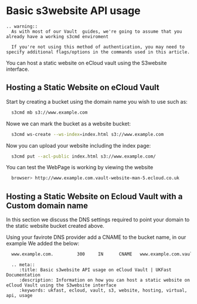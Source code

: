 # Basic s3website API usage

```eval_rst
.. warning::
  As with most of our Vault  guides, we're going to assume that you already have a working s3cmd enviroment

  If you're not using this method of authentication, you may need to specify additional flags/options in the commands used in this article.
```

You can host a static website on eCloud vault using the S3website interface.

## Hosting a Static Website on eCloud Vault

Start by creating a bucket using the domain name you wish to use such as:

```bash
  s3cmd mb s3://www.example.com
```

Nowe we can mark the bucket as a website bucket:

```bash
  s3cmd ws-create --ws-index=index.html s3://www.example.com
```

Now you can upload your website including the index page:

```bash
  s3cmd put --acl-public index.html s3://www.example.com/
```

You can test the WebPage is working by viewing the website

```bash
  browser> http://www.example.com.vault-website-man-5.ecloud.co.uk
```
## Hosting a Static Website on Ecloud Vault with a Custom domain name

In this section we discuss the DNS settings required to point your domain to the static website bucket created above.

Using your favirote DNS provider add a CNAME to the bucket name, in our example We added the below:

```bash
  www.example.com.         300     IN      CNAME   www.example.com.vault-website-man-5.ecloud.co.uk
```

```eval_rst
  .. meta::
     :title: Basic s3website API usage on eCloud Vault | UKFast Documentation
     :description: Information on how you can host a static website on eCloud Vault using the S3website interface
     :keywords: ukfast, ecloud, vault, s3, website, hosting, virtual, api, usage

